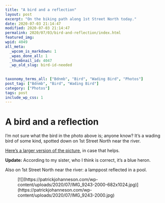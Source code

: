```yaml
---
title: "A bird and a reflection"
layout: post
excerpt: "On the biking path along 1st Street North today."
date: 2020-07-03 21:14:47
modified: 2020-07-03 21:14:47
permalink: 2020/07/03/bird-and-reflection/index.html
featured_img: 
wpid: 4049
all_meta: 
  _wpcom_is_markdown: 1
  _wpas_done_all: 1
  _thumbnail_id: 4047
  _wp_old_slug: bird-id-needed
  
  
taxonomy_terms_all: ["Bdnmb", "Bird", "Wading Bird", "Photos"]
post_tag: ["Bdnmb", "Bird", "Wading Bird"]
category: ["Photos"]
tags: post
include_wp_css: 1
---
```


# A bird and a reflection

I’m not sure what the bird in the photo above is; anyone know? It’s a wading bird of some kind, spotted down on 1st Street North near the river.

[Here’s a larger version of the picture](https://i2.wp.com/patrickjohanneson.com/wp-content/uploads/2020/07/IMG_9240-2000.jpg), in case that helps.

**Update:** According to my sister, who I think is correct, it’s a blue heron.

Also on 1st Street North near the river: a lamppost reflected in a pool.

<figure class="wp-block-image size-large">[![](https://patrickjohanneson.com/wp-content/uploads/2020/07/IMG_9243-2000-682x1024.jpg)](https://patrickjohanneson.com/wp-content/uploads/2020/07/IMG_9243-2000.jpg)</figure>